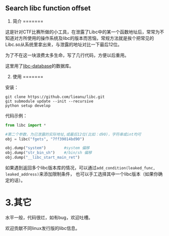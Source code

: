 Search libc function offset
---------------------------

1. 简介
=======

这是针对CTF比赛所做的小工具，在泄露了Libc中的某一个函数地址后，常常为不知道对方所使用的操作系统及libc的版本而苦恼，常规方法就是挨个把常见的Libc.so从系统里拿出来，与泄露的地址对比一下最后12位。

为了不在这一块浪费太多生命，写了几行代码，方便以后重用。

这里用了[libc-database](https://github.com/niklasb/libc-database)的数据库。

2. 使用
=======

安装：

```shell
git clone https://github.com/lieanu/libc.git
git submodule update --init --recursive
python setup develop
```

代码示例：

```python
from libc import *

#第二个参数，为已泄露的实际地址,或最后12位(比如：d90)，字符串或int均可
obj = libc("fgets", "7ff39014bd90") 

obj.dump("system")        #system 偏移
obj.dump("str_bin_sh")    #/bin/sh 偏移
obj.dump("__libc_start_main_ret")    
```

如果遇到返回多个libc版本库的情况，可以通过`add_condition(leaked_func, leaked_address)`来添加限制条件，
也可以手工选择其中一个libc版本（如果你确定的话）。

3.其它
======

水平一般，代码很烂，如有bug，欢迎吐槽。

欢迎贡献不同linux发行版的libc信息。
